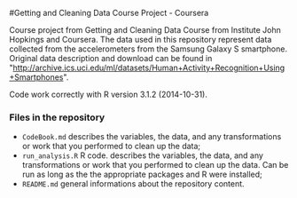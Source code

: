 #Getting and Cleaning Data Course Project - Coursera

Course project from Getting and Cleaning Data Course from Institute John Hopkings and Coursera.
The data used in this repository represent data collected from the accelerometers from the Samsung Galaxy S smartphone.
Original data description and download can be found in "http://archive.ics.uci.edu/ml/datasets/Human+Activity+Recognition+Using+Smartphones".

Code work correctly with R version 3.1.2 (2014-10-31).

### Files in the repository

* `CodeBook.md` describes the variables, the data, and any transformations or work that you performed to clean up the data;
* `run_analysis.R` R code. describes the variables, the data, and any transformations or work that you performed to clean up the data. Can be run as long as the the appropriate packages and R were installed;
* `README.md` general informations about the repository content.
